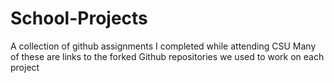 # School-Projects
A collection of github assignments I completed while attending CSU
Many of these are links to the forked Github repositories we used to work on each project
